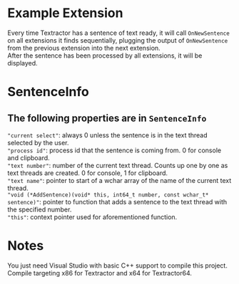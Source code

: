 # Example Extension

Every time Textractor has a sentence of text ready,
it will call ```OnNewSentence``` on all extensions it finds sequentially,
plugging the output of ```OnNewSentence``` from the previous extension into the next extension.<br>
After the sentence has been processed by all extensions, it will be displayed.

# SentenceInfo

## The following properties are in ```SentenceInfo```
```"current select"```: always 0 unless the sentence is in the text thread selected by the user.<br>
```"process id"```: process id that the sentence is coming from. 0 for console and clipboard.<br>
```"text number"```: number of the current text thread. Counts up one by one as text threads are created. 0 for console, 1 for clipboard.<br>
```"text name"```: pointer to start of a wchar array of the name of the current text thread.<br>
```"void (*AddSentence)(void* this, int64_t number, const wchar_t* sentence)"```: pointer to function that adds a sentence to the text thread with the specified number.<br>
```"this"```: context pointer used for aforementioned function.

# Notes

You just need Visual Studio with basic C++ support to compile this project.<br>
Compile targeting x86 for Textractor and x64 for Textractor64.
